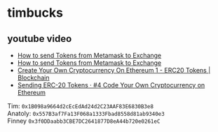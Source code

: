 # timbucks

## youtube video
* [How to send Tokens from Metamask to Exchange](https://www.youtube.com/watch?v=d5EipPVafsA)
* [How to send Tokens from Metamask to Exchange](https://www.youtube.com/watch?v=P2caxOsA_JE)
* [Create Your Own Cryptocurrency On Ethereum 1 - ERC20 Tokens | Blockchain](https://www.youtube.com/watch?v=JHrQ3l2tT78)
* [Sending ERC-20 Tokens · #4 Code Your Own Cryptocurrency on Ethereum](https://www.youtube.com/watch?v=uVUMyyiqFAI)

Tim: `0x1B098a9664d2cEcEdAd24d2C23AAF83E6830B3e8`  
Anatoly: `0x557B3af7Fa13F068a1333Fbad8558d81ab9340e3`  
Finney `0x3f0DDaabb3CBE7DC2641877D8eA44b720e0261eC`
